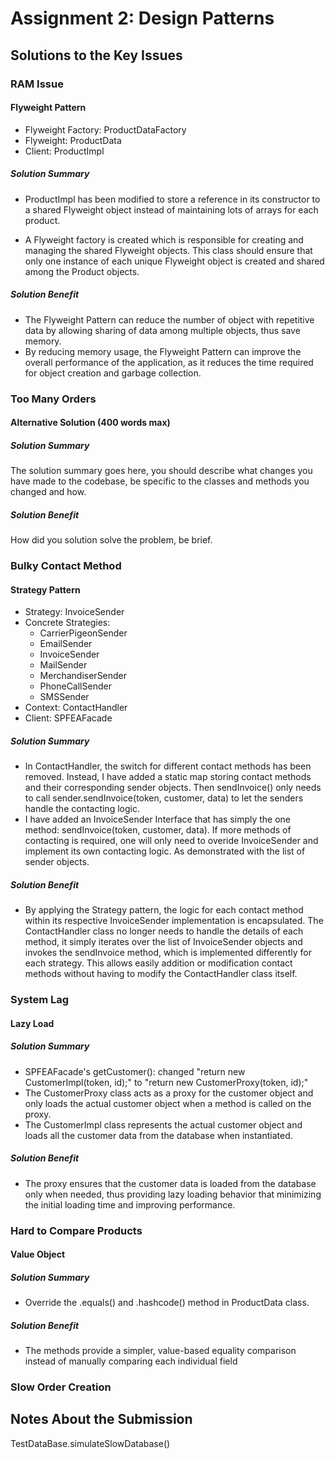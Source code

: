 # Assignment 2: Design Patterns

## Solutions to the Key Issues

### RAM Issue

#### Flyweight Pattern

- Flyweight Factory: ProductDataFactory
- Flyweight: ProductData
- Client: ProductImpl

##### Solution Summary

- ProductImpl has been modified to store a reference in its constructor to a shared Flyweight object instead of maintaining lots of arrays
  for each product.

- A Flyweight factory is created which is responsible for creating and managing the shared Flyweight objects.
This class should ensure that only one instance of each unique Flyweight object is created and shared among the Product objects.

##### Solution Benefit

- The Flyweight Pattern can reduce the number of object with repetitive data by allowing sharing of data among multiple objects, 
  thus save memory. 
- By reducing memory usage, the Flyweight Pattern can improve the overall performance of the application, as it reduces 
  the time required for object creation and garbage collection. 

### Too Many Orders

#### Alternative Solution (400 words max)

##### Solution Summary

The solution summary goes here, you should describe what changes you have made to the codebase, be specific to the classes and methods you changed and how.

##### Solution Benefit

How did you solution solve the problem, be brief.

### Bulky Contact Method
#### Strategy Pattern

- Strategy: InvoiceSender
- Concrete Strategies: 
  - CarrierPigeonSender 
  - EmailSender 
  - InvoiceSender 
  - MailSender 
  - MerchandiserSender 
  - PhoneCallSender 
  - SMSSender
- Context: ContactHandler
- Client: SPFEAFacade

##### Solution Summary

- In ContactHandler, the switch for different contact methods has been removed. Instead, I have added a static map storing 
  contact methods and their corresponding sender objects. Then sendInvoice() only needs to call 
  sender.sendInvoice(token, customer, data) to let the senders handle the contacting logic. 
- I have added an InvoiceSender Interface that has simply the one method: sendInvoice(token, customer, data). 
  If more methods of contacting is required, one will only need to overide InvoiceSender and implement its own contacting logic. 
  As demonstrated with the list of sender objects. 
##### Solution Benefit

- By applying the Strategy pattern, the logic for each contact method within its respective InvoiceSender implementation is encapsulated. 
  The ContactHandler class no longer needs to handle the details of each method, 
  it simply iterates over the list of InvoiceSender objects and invokes the sendInvoice method, which is implemented differently for each strategy.
  This allows easily addition or modification contact methods without having to modify the ContactHandler class itself.

### System Lag

#### Lazy Load

##### Solution Summary

- SPFEAFacade's getCustomer(): changed "return new CustomerImpl(token, id);" to "return new CustomerProxy(token, id);"
- The CustomerProxy class acts as a proxy for the customer object and only loads the actual customer object when a method is called on the proxy.
- The CustomerImpl class represents the actual customer object and loads all the customer data from the database when instantiated.

##### Solution Benefit

- The proxy ensures that the customer data is loaded from the database only when needed, thus providing lazy loading behavior
  that minimizing the initial loading time and improving performance.

### Hard to Compare Products

#### Value Object

##### Solution Summary

- Override the .equals() and .hashcode() method in ProductData class. 
##### Solution Benefit

- The methods provide a simpler, value-based equality comparison instead of manually comparing each individual field

### Slow Order Creation


## Notes About the Submission


TestDataBase.simulateSlowDatabase()